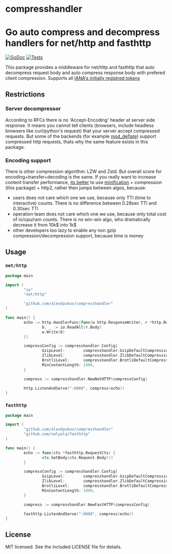 # compresshandler
Go auto compress and decompress handlers for net/http and fasthttp
====
[![GoDoc](https://godoc.org/github.com/alexdyukov/compresshandler?status.svg)](https://godoc.org/github.com/alexdyukov/compresshandler)
[![Tests](https://github.com/alexdyukov/compresshandler/actions/workflows/tests.yml/badge.svg?branch=master)](https://github.com/alexdyukov/compresshandler/actions/workflows/tests.yml?query=branch%3Amaster)

This package provides a middleware for net/http and fasthttp that auto decompress request body and auto compress response body with prefered client compression. Supports all [IANA's initially registred tokens](https://www.rfc-editor.org/rfc/rfc2616#section-3.5)

## Restrictions

### Server decompressor

According to RFCs there is no 'Accept-Encoding' header at server side response. It means you cannot tell clients (browsers, include headless browsers like curl/python's request) that your server accept compressed requests. But some of the backends (for example [mod_deflate](https://httpd.apache.org/docs/2.2/mod/mod_deflate.html#input)) support compressed http requests, thats why the same feature exists in this package.

### Encoding support

There is other compression algorithm: LZW and Zstd. But overall score for encoding+transfer+decoding is the same. If you really want to increase content transfer performance, [its better](https://advancedweb.hu/revisiting-webapp-performance-on-http-2/) to use [minification](https://github.com/tdewolff/minify) + compression (this package) + http2, rather then jumps between algos, because:
* users does not care which one we use, because only TTI (time to interactive) counts. There is no difference between 0.28sec TTI and 0.30sec TTI
* operation team does not care which one we use, because only total cost of io/cpu/ram counts. There is no win-win algo, who dramatically decrease it from 10k$ into 1k$
* other developers too lazy to enable any non gzip compression/decompression support, because time is money

## Usage

### `net/http`

```go
package main

import (
        "io"
        "net/http"

        "github.com/alexdyukov/compresshandler"
)

func main() {
        echo := http.HandlerFunc(func(w http.ResponseWriter, r *http.Request) {
                b, _ := io.ReadAll(r.Body)
                w.Write(b)
        })

        compressConfig := compresshandler.Config{
                GzipLevel:        compresshandler.GzipDefaultCompression,
                ZlibLevel:        compresshandler.ZlibDefaultCompression,
                BrotliLevel:      compresshandler.BrotliDefaultCompression,
                MinContentLength: 1400,
        }

        compress := compresshandler.NewNetHTTP(compressConfig)

        http.ListenAndServe(":8080", compress(echo))
}
```

### `fasthttp`

```go
package main

import (
        "github.com/alexdyukov/compresshandler"
        "github.com/valyala/fasthttp"
)

func main() {
        echo := func(ctx *fasthttp.RequestCtx) {
                ctx.SetBody(ctx.Request.Body())
        }

        compressConfig := compresshandler.Config{
                GzipLevel:        compresshandler.GzipDefaultCompression,
                ZlibLevel:        compresshandler.ZlibDefaultCompression,
                BrotliLevel:      compresshandler.BrotliDefaultCompression,
                MinContentLength: 1400,
        }

        compress := compresshandler.NewFastHTTP(compressConfig)

        fasthttp.ListenAndServe(":8080", compress(echo))
}
```

## License

MIT licensed. See the included LICENSE file for details.
